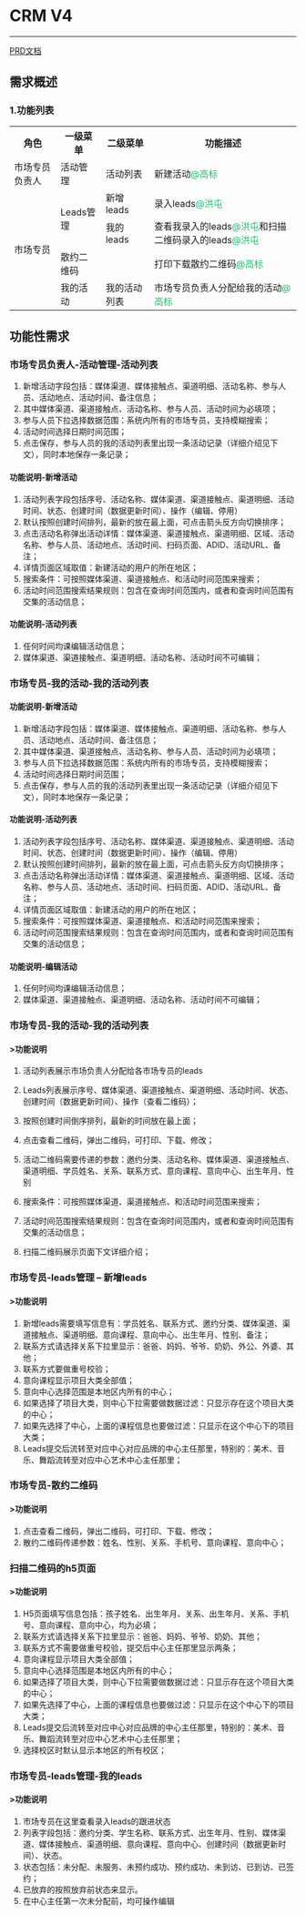 # CRM V4
---

[PRD文档](http://10.10.10.40/CRM/index.html)

## 需求概述

### 1.功能列表
<table>
<tr>
  <th>角色</th><th>一级菜单</th><th>二级菜单</th><th>功能描述</th>
</tr>
<tr>
    <td>市场专员负责人</td>
    <td>活动管理</td>
    <td>活动列表</td>
    <td>新建活动<font color="#19be6b">@高标</font></td>
</tr>
<tr>
    <td rowspan="4">市场专员</td>
    <td rowspan="2">Leads管理</td>
    <td>新增leads</td>
    <td>录入leads<font color="#19be6b">@洪屯</font></td>
</tr>
<tr>
    <td>我的leads</td>
    <td>查看我录入的leads<font color="#19be6b">@洪屯</font>和扫描二维码录入的leads<font color="#19be6b">@洪屯</font></td>
</tr>
<tr>
    <td>散约二维码</td>
    <td></td>
    <td>打印下载散约二维码<font color="#19be6b">@高标</font></td>
</tr>
<tr>
    <td>我的活动</td>
    <td>我的活动列表</td>
    <td>市场专员负责人分配给我的活动<font color="#19be6b">@高标</font></td>
</tr>
</table>

## 功能性需求
### 市场专员负责人-活动管理-活动列表
1. 新增活动字段包括：媒体渠道、媒体接触点、渠道明细、活动名称、参与人员、活动地点、活动时间、备注信息；
2. 其中媒体渠道、渠道接触点、活动名称、参与人员、活动时间为必填项；
3. 参与人员下拉选择数据范围：系统内所有的市场专员，支持模糊搜索；
4. 活动时间选择日期时间范围；
5. 点击保存，参与人员的我的活动列表里出现一条活动记录（详细介绍见下文），同时本地保存一条记录；

#### 功能说明-新增活动
1. 活动列表字段包括序号、活动名称、媒体渠道、渠道接触点、渠道明细、活动时间、状态、创建时间（数据更新时间）、操作（编辑、停用）
2. 默认按照创建时间排列，最新的放在最上面，可点击箭头反方向切换排序；
3. 点击活动名称弹出活动详情：媒体渠道、渠道接触点、渠道明细、区域、活动名称、参与人员、活动地点、活动时间、扫码页面、ADID、活动URL、备注；
4. 详情页面区域取值：新建活动的用户的所在地区；
5. 搜索条件：可按照媒体渠道、渠道接触点、和活动时间范围来搜索；
6. 活动时间范围搜索结果规则：包含在查询时间范围内，或者和查询时间范围有交集的活动信息；

#### 功能说明-活动列表
1. 任何时间均课编辑活动信息；
2. 媒体渠道、渠道接触点、渠道明细、活动名称、活动时间不可编辑；

### 市场专员-我的活动-我的活动列表
#### 功能说明-新增活动
1. 新增活动字段包括：媒体渠道、媒体接触点、渠道明细、活动名称、参与人员、活动地点、活动时间、备注信息；
2. 其中媒体渠道、渠道接触点、活动名称、参与人员、活动时间为必填项；
3. 参与人员下拉选择数据范围：系统内所有的市场专员，支持模糊搜索；
4. 活动时间选择日期时间范围；
5. 点击保存，参与人员的我的活动列表里出现一条活动记录（详细介绍见下文），同时本地保存一条记录；
#### 功能说明-活动列表
1. 活动列表字段包括序号、活动名称、媒体渠道、渠道接触点、渠道明细、活动时间、状态、创建时间（数据更新时间）、操作（编辑、停用）
2. 默认按照创建时间排列，最新的放在最上面，可点击箭头反方向切换排序；
3. 点击活动名称弹出活动详情：媒体渠道、渠道接触点、渠道明细、区域、活动名称、参与人员、活动地点、活动时间、扫码页面、ADID、活动URL、备注；
4. 详情页面区域取值：新建活动的用户的所在地区；
6. 搜索条件：可按照媒体渠道、渠道接触点、和活动时间范围来搜索；
7. 活动时间范围搜索结果规则：包含在查询时间范围内，或者和查询时间范围有交集的活动信息；
#### 功能说明-编辑活动
1. 任何时间均课编辑活动信息；
2. 媒体渠道、渠道接触点、渠道明细、活动名称、活动时间不可编辑；

### 市场专员-我的活动-我的活动列表
#### >功能说明
1. 活动列表展示市场负责人分配给各市场专员的leads
2. Leads列表展示序号、媒体渠道、渠道接触点、渠道明细、活动时间、状态、创建时间（数据更新时间）、操作（查看二维码）；
3. 按照创建时间倒序排列，最新的时间放在最上面；
4. 点击查看二维码，弹出二维码，可打印、下载、修改；


5. 活动二维码需要传递的参数：邀约分类、活动名称、媒体渠道、渠道接触点、渠道明细、学员姓名、关系、联系方式、意向课程、意向中心、出生年月、性别
7. 搜索条件：可按照媒体渠道、渠道接触点、和活动时间范围来搜索；
8. 活动时间范围搜索结果规则：包含在查询时间范围内，或者和查询时间范围有交集的活动信息；
9. 扫描二维码展示页面下文详细介绍；

### 市场专员-leads管理 – 新增leads
#### >功能说明
1. 新增leads需要填写信息有：学员姓名、联系方式、邀约分类、媒体渠道、渠道接触点、渠道明细、意向课程、意向中心、出生年月、性别、备注；
2. 联系方式请选择关系下拉里显示：爸爸、妈妈、爷爷、奶奶、外公、外婆、其他；
3. 联系方式要做重号校验；
4. 意向课程显示项目大类全部值；
5. 意向中心选择范围是本地区内所有的中心；
6. 如果选择了项目大类，则中心下拉需要做数据过滤：只显示存在这个项目大类的中心；
7. 如果先选择了中心，上面的课程信息也要做过滤：只显示在这个中心下的项目大类；
8. Leads提交后流转至对应中心对应品牌的中心主任那里，特别的：美术、音乐、舞蹈流转至对应中心艺术中心主任那里；

### 市场专员-散约二维码
#### >功能说明
1. 点击查看二维码，弹出二维码，可打印、下载、修改；
2. 散约二维码传递参数：姓名、性别、关系、手机号、意向课程、意向中心；

### 扫描二维码的h5页面
#### >功能说明  
1. H5页面填写信息包括：孩子姓名、出生年月、关系、出生年月、关系、手机号、意向课程、意向中心，均为必填；
2. 联系方式请选择关系下拉里显示：爸爸、妈妈、爷爷、奶奶、其他；
3. 联系方式不需要做重号校验，提交后中心主任那里显示两条；
4. 意向课程显示项目大类全部值；
5. 意向中心选择范围是本地区内所有的中心；
6. 如果选择了项目大类，则中心下拉需要做数据过滤：只显示存在这个项目大类的中心；
7. 如果先选择了中心，上面的课程信息也要做过滤：只显示在这个中心下的项目大类；
8. Leads提交后流转至对应中心对应品牌的中心主任那里，特别的：美术、音乐、舞蹈流转至对应中心艺术中心主任那里；
9. 选择校区时默认显示本地区的所有校区；

### 市场专员-leads管理-我的leads
#### >功能说明 
1. 市场专员在这里查看录入leads的跟进状态
2. 列表字段包括：邀约分类、学生名称、联系方式、出生年月、性别、媒体渠道、媒体接触点、渠道明细、意向课程、意向中心、创建时间（数据更新时间）、状态。
3. 状态包括：未分配、未服务、未预约成功、预约成功、未到访、已到访、已签约；
4. 已放弃的按照放弃前状态来显示。
5. 在中心主任第一次未分配前，均可操作编辑
